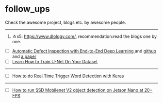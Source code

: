 # follow_ups
Check the awesome project, blogs etc. by awesome people.

---


1. ☆x5: https://www.dlology.com/, recommendation:read the blogs one by one.

+ [ ] [Automatic Defect Inspection with End-to-End Deep Learning
](https://www.dlology.com/blog/automatic-defect-inspection-with-end-to-end-deep-learning/) and [github](https://github.com/Tony607/Industrial-Defect-Inspection-segmentation) and [a paper](https://arxiv.org/pdf/1611.09326.pdf)
+ [ ] [Learn How to Train U-Net On Your Dataset](https://medium.com/coinmonks/learn-how-to-train-u-net-on-your-dataset-8e3f89fbd623)

---

+ [ ] [How to do Real Time Trigger Word Detection with Keras](https://www.dlology.com/blog/how-to-do-real-time-trigger-word-detection-with-keras/)

---

+ [ ] [How to run SSD Mobilenet V2 object detection on Jetson Nano at 20+ FPS](https://www.dlology.com/blog/how-to-run-ssd-mobilenet-v2-object-detection-on-jetson-nano-at-20-fps/)
